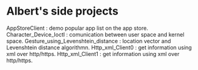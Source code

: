 # Albert's side projects

AppStoreClient : demo popular app list on the app store.
Character_Device_Ioctl : comunication between user space and kernel space.
Gesture_using_Levenshtein_distance : location vector and Levenshtein distance algorithmn.
Http_xml_Client0 : get information using xml over http/https.
Http_xml_Client1 : get information using xml over http/https.